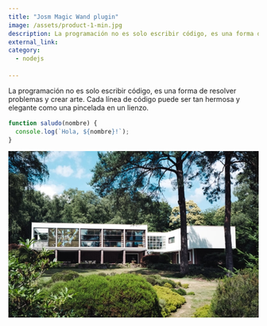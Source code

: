 ```yaml
---
title: "Josm Magic Wand plugin"
image: /assets/product-1-min.jpg
description: La programación no es solo escribir código, es una forma de resolver problemas y crear arte
external_link: 
category: 
  - nodejs

---
```


La programación no es solo escribir código, es una forma de resolver problemas y crear arte. Cada línea de código puede ser tan hermosa y elegante como una pincelada en un lienzo.

```javascript
function saludo(nombre) {
  console.log(`Hola, ${nombre}!`);
}
```

![image](/public/assets/product-1-min.jpg)